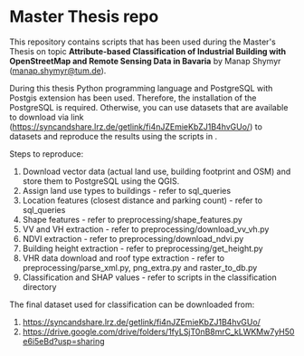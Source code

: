 # Master Thesis repo
This repository contains scripts that has been used during the Master's Thesis on topic **Attribute-based Classification of Industrial Building with OpenStreetMap and Remote Sensing Data in Bavaria**
by Manap Shymyr (manap.shymyr@tum.de).

During this thesis Python programming language and PostgreSQL with Postgis extension has been used. Therefore, the installation of the PostgreSQL is required. Otherwise, you can use datasets that are available to download via link (https://syncandshare.lrz.de/getlink/fi4nJZEmieKbZJ1B4hvGUo/) to datasets and reproduce the results using the scripts in .

Steps to reproduce:
1. Download vector data (actual land use, building footprint and OSM) and store them to PostgreSQL using the QGIS.
2. Assign land use types to buildings - refer to sql_queries 
3. Location features (closest distance and parking count) - refer to sql_queries
4. Shape features - refer to preprocessing/shape_features.py
5. VV and VH extraction - refer to preprocessing/download_vv_vh.py
6. NDVI extraction - refer to preprocessing/download_ndvi.py
7. Building height extraction - refer to preprocessing/get_height.py
8. VHR data download and roof type extraction - refer to preprocessing/parse_xml.py, png_extra.py and raster_to_db.py
9. Classification and SHAP values - refer to scripts in the classification directory


The final dataset used for classification can be downloaded from:
1. https://syncandshare.lrz.de/getlink/fi4nJZEmieKbZJ1B4hvGUo/
2. https://drive.google.com/drive/folders/1fyLSjT0nB8mrC_kLWKMw7yH50e6i5eBd?usp=sharing